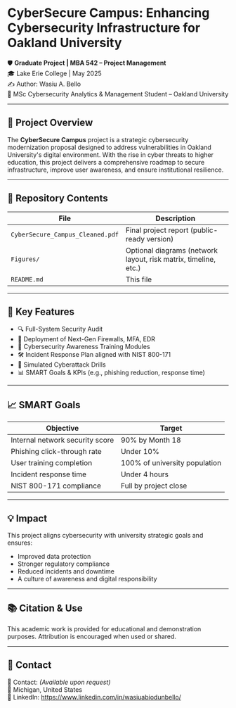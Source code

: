 # CyberSecure Campus: Enhancing Cybersecurity Infrastructure for Oakland University

🛡️ **Graduate Project | MBA 542 – Project Management**  
🎓 Lake Erie College | May 2025  
✍️ Author: Wasiu A. Bello  
🔐 MSc Cybersecurity Analytics & Management Student – Oakland University  

---

## 📄 Project Overview

The **CyberSecure Campus** project is a strategic cybersecurity modernization proposal designed to address vulnerabilities in Oakland University's digital environment. With the rise in cyber threats to higher education, this project delivers a comprehensive roadmap to secure infrastructure, improve user awareness, and ensure institutional resilience.

---

## 📂 Repository Contents

| File | Description |
|------|-------------|
| `CyberSecure_Campus_Cleaned.pdf` | Final project report (public-ready version) |
| `Figures/` | Optional diagrams (network layout, risk matrix, timeline, etc.) |
| `README.md` | This file |

---

## 🚀 Key Features

- 🔍 Full-System Security Audit
- 🔐 Deployment of Next-Gen Firewalls, MFA, EDR
- 🧠 Cybersecurity Awareness Training Modules
- 🛠️ Incident Response Plan aligned with NIST 800-171
- 🧪 Simulated Cyberattack Drills
- 📊 SMART Goals & KPIs (e.g., phishing reduction, response time)

---

## 📈 SMART Goals

| Objective | Target |
|-----------|--------|
| Internal network security score | 90% by Month 18 |
| Phishing click-through rate | Under 10% |
| User training completion | 100% of university population |
| Incident response time | Under 4 hours |
| NIST 800-171 compliance | Full by project close |

---

## 💡 Impact

This project aligns cybersecurity with university strategic goals and ensures:
- Improved data protection
- Stronger regulatory compliance
- Reduced incidents and downtime
- A culture of awareness and digital responsibility

---

## 📚 Citation & Use

This academic work is provided for educational and demonstration purposes. Attribution is encouraged when used or shared.

---

## 🔗 Contact

📨 Contact: *(Available upon request)*  
📍 Michigan, United States  
🔗 LinkedIn: https://www.linkedin.com/in/wasiuabiodunbello/
